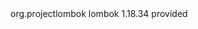 <dependency>
  <groupId>org.projectlombok</groupId>
  <artifactId>lombok</artifactId>
  <version>1.18.34</version>
  <scope>provided</scope>
</dependency>
